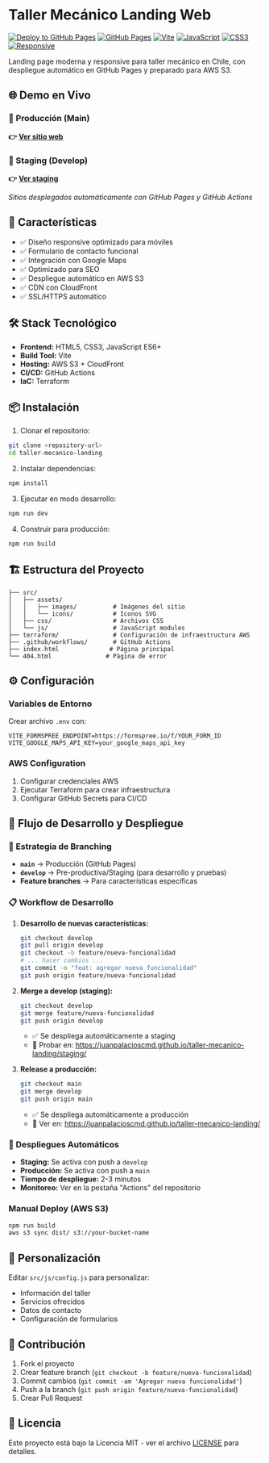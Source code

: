# Taller Mecánico Landing Web

[![Deploy to GitHub Pages](https://github.com/juanpalacioscmd/taller-mecanico-landing/actions/workflows/deploy.yml/badge.svg)](https://github.com/juanpalacioscmd/taller-mecanico-landing/actions/workflows/deploy.yml)
[![GitHub Pages](https://img.shields.io/badge/GitHub%20Pages-Live-brightgreen)](https://juanpalacioscmd.github.io/taller-mecanico-landing/)
[![Vite](https://img.shields.io/badge/Vite-5.4.19-646CFF?logo=vite)](https://vitejs.dev/)
[![JavaScript](https://img.shields.io/badge/JavaScript-ES6+-F7DF1E?logo=javascript)](https://developer.mozilla.org/en-US/docs/Web/JavaScript)
[![CSS3](https://img.shields.io/badge/CSS3-Modern-1572B6?logo=css3)](https://developer.mozilla.org/en-US/docs/Web/CSS)
[![Responsive](https://img.shields.io/badge/Design-Responsive-blue)](https://developer.mozilla.org/en-US/docs/Learn/CSS/CSS_layout/Responsive_Design)

Landing page moderna y responsive para taller mecánico en Chile, con despliegue automático en GitHub Pages y preparado para AWS S3.

## 🌐 Demo en Vivo

### 🚀 Producción (Main)
**👉 [Ver sitio web](https://juanpalacioscmd.github.io/taller-mecanico-landing/)**

### 🧪 Staging (Develop)
**👉 [Ver staging](https://juanpalacioscmd.github.io/taller-mecanico-landing/staging/)**

*Sitios desplegados automáticamente con GitHub Pages y GitHub Actions*

## 🚀 Características

- ✅ Diseño responsive optimizado para móviles
- ✅ Formulario de contacto funcional
- ✅ Integración con Google Maps
- ✅ Optimizado para SEO
- ✅ Despliegue automático en AWS S3
- ✅ CDN con CloudFront
- ✅ SSL/HTTPS automático

## 🛠️ Stack Tecnológico

- **Frontend:** HTML5, CSS3, JavaScript ES6+
- **Build Tool:** Vite
- **Hosting:** AWS S3 + CloudFront
- **CI/CD:** GitHub Actions
- **IaC:** Terraform

## 📦 Instalación

1. Clonar el repositorio:
```bash
git clone <repository-url>
cd taller-mecanico-landing
```

2. Instalar dependencias:
```bash
npm install
```

3. Ejecutar en modo desarrollo:
```bash
npm run dev
```

4. Construir para producción:
```bash
npm run build
```

## 🏗️ Estructura del Proyecto

```
├── src/
│   ├── assets/
│   │   ├── images/          # Imágenes del sitio
│   │   └── icons/           # Iconos SVG
│   ├── css/                 # Archivos CSS
│   └── js/                  # JavaScript modules
├── terraform/               # Configuración de infraestructura AWS
├── .github/workflows/       # GitHub Actions
├── index.html              # Página principal
└── 404.html               # Página de error
```

## ⚙️ Configuración

### Variables de Entorno

Crear archivo `.env` con:

```env
VITE_FORMSPREE_ENDPOINT=https://formspree.io/f/YOUR_FORM_ID
VITE_GOOGLE_MAPS_API_KEY=your_google_maps_api_key
```

### AWS Configuration

1. Configurar credenciales AWS
2. Ejecutar Terraform para crear infraestructura
3. Configurar GitHub Secrets para CI/CD

## 🚀 Flujo de Desarrollo y Despliegue

### 🌿 Estrategia de Branching

- **`main`** → Producción (GitHub Pages)
- **`develop`** → Pre-productiva/Staging (para desarrollo y pruebas)
- **Feature branches** → Para características específicas

### 📋 Workflow de Desarrollo

1. **Desarrollo de nuevas características:**
   ```bash
   git checkout develop
   git pull origin develop
   git checkout -b feature/nueva-funcionalidad
   # ... hacer cambios ...
   git commit -m "feat: agregar nueva funcionalidad"
   git push origin feature/nueva-funcionalidad
   ```

2. **Merge a develop (staging):**
   ```bash
   git checkout develop
   git merge feature/nueva-funcionalidad
   git push origin develop
   ```
   - ✅ Se despliega automáticamente a staging
   - 🧪 Probar en: https://juanpalacioscmd.github.io/taller-mecanico-landing/staging/

3. **Release a producción:**
   ```bash
   git checkout main
   git merge develop
   git push origin main
   ```
   - ✅ Se despliega automáticamente a producción
   - 🚀 Ver en: https://juanpalacioscmd.github.io/taller-mecanico-landing/

### 🤖 Despliegues Automáticos

- **Staging:** Se activa con push a `develop`
- **Producción:** Se activa con push a `main`
- **Tiempo de despliegue:** 2-3 minutos
- **Monitoreo:** Ver en la pestaña "Actions" del repositorio

### Manual Deploy (AWS S3)

```bash
npm run build
aws s3 sync dist/ s3://your-bucket-name
```

## 📝 Personalización

Editar `src/js/config.js` para personalizar:
- Información del taller
- Servicios ofrecidos
- Datos de contacto
- Configuración de formularios

## 🤝 Contribución

1. Fork el proyecto
2. Crear feature branch (`git checkout -b feature/nueva-funcionalidad`)
3. Commit cambios (`git commit -am 'Agregar nueva funcionalidad'`)
4. Push a la branch (`git push origin feature/nueva-funcionalidad`)
5. Crear Pull Request

## 📄 Licencia

Este proyecto está bajo la Licencia MIT - ver el archivo [LICENSE](LICENSE) para detalles.